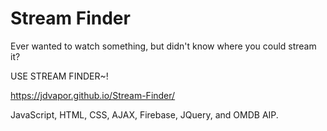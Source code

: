 # Stream Finder

Ever wanted to watch something, but didn't know where you could stream it? 

USE STREAM FINDER~!

https://jdvapor.github.io/Stream-Finder/

JavaScript, HTML, CSS, AJAX, Firebase, JQuery, and OMDB AIP.
